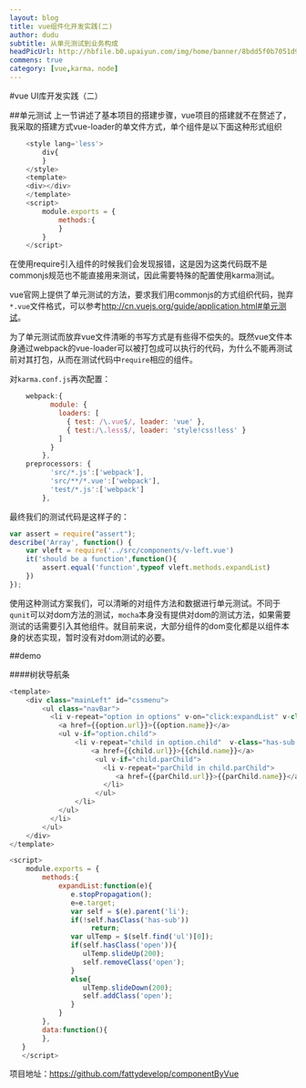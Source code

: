 ```yaml
---
layout: blog
title: vue组件化开发实践(二)
author: dudu
subtitle: 从单元测试到业务构成
headPicUrl: http://hbfile.b0.upaiyun.com/img/home/banner/8bdd5f0b7051d97168fb56af7dba9897f6606c4b7adb1
commens: true
category: [vue,karma，node]
---
```

#vue UI库开发实践（二）

##单元测试
上一节讲述了基本项目的搭建步骤，vue项目的搭建就不在赘述了，我采取的搭建方式vue-loader的单文件方式，单个组件是以下面这种形式组织

```javascript
	<style lang='less'>
		div{
		}
	</style>
	<template>
	<div></div>
	</template>
	<script>
		module.exports = {
			methods:{
			}
		}
	</script>
```
在使用require引入组件的时候我们会发现报错，这是因为这类代码既不是commonjs规范也不能直接用来测试，因此需要特殊的配置使用karma测试。

vue官网上提供了单元测试的方法，要求我们用commonjs的方式组织代码，抛弃`*.vue`文件格式，可以参考<http://cn.vuejs.org/guide/application.html#单元测试>。

为了单元测试而放弃vue文件清晰的书写方式是有些得不偿失的。既然vue文件本身通过webpack的vue-loader可以被打包成可以执行的代码，为什么不能再测试前对其打包，从而在测试代码中`require`相应的组件。

对`karma.conf.js`再次配置：

```javascript
	webpack:{
	      module: {
	        loaders: [
	          { test: /\.vue$/, loader: 'vue' },
	          { test:/\.less$/, loader: 'style!css!less' }
	        ]
	      }
	    },
	preprocessors: {
	      'src/*.js':['webpack'],
	      'src/**/*.vue':['webpack'],
	      'test/*.js':['webpack']
	    },

```

最终我们的测试代码是这样子的：

```javascript
var assert = require("assert");
describe('Array', function() {
    var vleft = require('../src/components/v-left.vue')
    it('should be a function',function(){
        assert.equal('function',typeof vleft.methods.expandList)
    })
});
```
使用这种测试方案我们，可以清晰的对组件方法和数据进行单元测试。不同于`qunit`可以对dom方法的测试，`mocha`本身没有提供对dom的测试方法，如果需要测试的话需要引入其他组件。就目前来说，大部分组件的dom变化都是以组件本身的状态实现，暂时没有对dom测试的必要。

##demo

####树状导航条

```javascript
<template>
    <div class="mainLeft" id="cssmenu">
        <ul class="navBar">
          <li v-repeat="option in options" v-on="click:expandList" v-class="has-sub:option.child">
            <a href={{option.url}}>{{option.name}}</a>
            <ul v-if="option.child">
                <li v-repeat="child in option.child"  v-class="has-sub:child.parChild">
                    <a href={{child.url}}>{{child.name}}</a>
                     <ul v-if="child.parChild">
                       <li v-repeat="parChild in child.parChild">
                          <a href={{parChild.url}}>{{parChild.name}}</a>
                       </li>
                     </ul>
                </li>
            </ul>
          </li>
        </ul>
    </div>
</template>

<script>
    module.exports = {
        methods:{
            expandList:function(e){
               e.stopPropagation();
               e=e.target;
               var self = $(e).parent('li');
               if(!self.hasClass('has-sub'))
                    return;
               var ulTemp = $(self.find('ul')[0]);
               if(self.hasClass('open')){
                  ulTemp.slideUp(200);
                  self.removeClass('open');
               }
               else{
                  ulTemp.slideDown(200);
                  self.addClass('open');
               }
            }
        },
        data:function(){
        },
   }
   </script>
```

项目地址：<https://github.com/fattydevelop/componentByVue>
